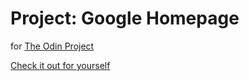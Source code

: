 # Project: Google Homepage

for [The Odin Project](https://www.theodinproject.com "The Odin Project")

[Check it out for yourself](https://scrof90.github.io/google-homepage/ "Google Homepage")

